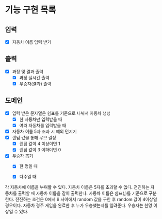 # 기능 구현 목록

## 입력
- [x] 자동차 이름 입력 받기

## 출력
- [x] 과정 및 결과 출력
  - [x] 과정 실시간 출력
  - [x] 우승자(결과) 출력

## 도메인
- [x] 입력 받은 문자열은 쉼표를 기준으로 나눠서 자동차 생성
  - [x] 한 자동차만 입력받을 때
  - [x] 여러 자동차를 입력받을 때
- [x] 자동차 이름 5자 초과 시 예외 던지기
- [x] 랜덤 값을 통해 무브 결정
  - [x] 랜덤 값이 4 이상이면 1
  - [x] 랜덤 값이 3 이하이면 0
- [x] 우승자 뽑기
  - [x] 한 명일 때
  - [x] 다수일 때



각 자동차에 이름을 부여할 수 있다. 자동차 이름은 5자를 초과할 수 없다.
전진하는 자동차를 출력할 때 자동차 이름을 같이 출력한다.
자동차 이름은 쉼표(,)를 기준으로 구분한다.
전진하는 조건은 0에서 9 사이에서 random 값을 구한 후 random 값이 4이상일 경우이다.
자동차 경주 게임을 완료한 후 누가 우승했는지를 알려준다. 우승자는 한명 이상일 수 있다.